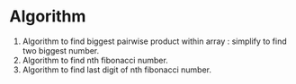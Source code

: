 # Algorithm

1. Algorithm to find biggest pairwise product within array :
simplify to find two biggest number.
2. Algorithm to find nth fibonacci number.
3. Algorithm to find last digit of nth fibonacci number.

